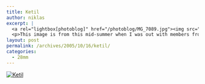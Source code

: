 ```yaml
---
title: Ketil
author: niklas
excerpt: |
  <a rel="lightbox[photoblog]" href="/photoblog/MG_7089.jpg"><img src="/photoblog/MG_7089.thumb.jpg" alt="Ketil" title="Ketil"/></a>
  <p>This image is from this mid-summer when I was out with members from <a href="http://odu.meg.nu/">Oslo Domkirkes Ungdomskor</a> at a cozy outdoor pub. This is our conductor. It's taken at ISO 800 in 1/100 second with a f/2.8 aperture. It was set to shutter priority and the -1 stop exposure bias has been corrected for during post-prosessing. Unfortunately, <a href="http://blog.saers.com/archives/2005/10/10/open-source-noise-reduction/">there isn't much open source noise reduction software available</a> and since I was at home I haven't been able to use any. Sorry about that.</p>
layout: post
permalink: /archives/2005/10/16/ketil/
categories:
  - 28mm
---
```

<a rel="lightbox[photoblog]" href="/photoblog/MG_7089.jpg"><img src="/photoblog/MG_7089.sized.jpg" alt="Ketil" title="Ketil" /></a>